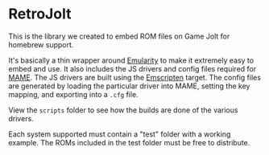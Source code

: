 # RetroJolt

This is the library we created to embed ROM files on Game Jolt for homebrew support.

It's basically a thin wrapper around [Emularity](https://github.com/db48x/emularity) to make it extremely easy to embed and use. It also includes the JS drivers and config files required for [MAME](https://github.com/mamedev/mame). The JS drivers are built using the [Emscripten](https://github.com/kripken/emscripten) target. The config files are generated by loading the particular driver into MAME, setting the key mapping, and exporting into a `.cfg` file.

View the `scripts` folder to see how the builds are done of the various drivers.

Each system supported must contain a "test" folder with a working example. The ROMs included in the test folder must be free to distribute.
